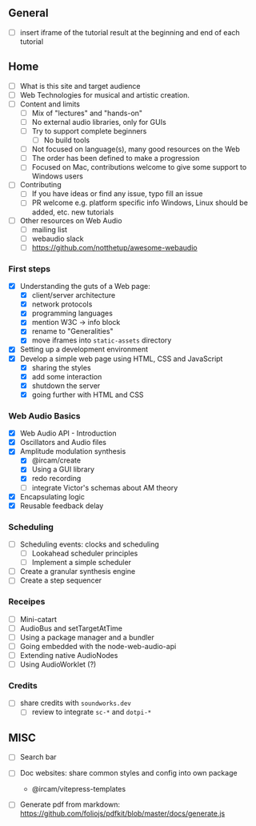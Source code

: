 ## General

- [ ] insert iframe of the tutorial result at the beginning and end of each tutorial

## Home

- [ ] What is this site and target audience
- [ ] Web Technologies for musical and artistic creation. 
- [ ] Content and limits
    + [ ] Mix of "lectures" and "hands-on"
    + [ ] No external audio libraries, only for GUIs
    + [ ] Try to support complete beginners
        * [ ] No build tools 
    + [ ] Not focused on language(s), many good resources on the Web
    + [ ] The order has been defined to make a progression
    + [ ] Focused on Mac, contributions welcome to give some support to Windows users
- [ ] Contributing    
    + [ ] If you have ideas or find any issue, typo fill an issue
    + [ ] PR welcome 
        e.g. platform specific info Windows, Linux should be added, etc.
        new tutorials
- [ ] Other resources on Web Audio
    + [ ] mailing list
    + [ ] webaudio slack
    + [ ] https://github.com/notthetup/awesome-webaudio

### First steps

- [x] Understanding the guts of a Web page: 
    + [x] client/server architecture
    + [x] network protocols
    + [x] programming languages
    + [x] mention W3C -> info block
    + [x] rename to "Generalities"
    + [x] move iframes into `static-assets` directory
- [x] Setting up a development environment 
- [x] Develop a simple web page using HTML, CSS and JavaScript
    + [x] sharing the styles
    + [x] add some interaction
    + [x] shutdown the server
    + [x] going further with HTML and CSS

### Web Audio Basics

- [x] Web Audio API - Introduction
- [x] Oscillators and Audio files
- [x] Amplitude modulation synthesis 
    + [x] @ircam/create
    + [x] Using a GUI library
    + [x] redo recording
    + [ ] integrate Victor's schemas about AM theory
- [x] Encapsulating logic
- [x] Reusable feedback delay 

### Scheduling

- [ ] Scheduling events: clocks and scheduling
    + [ ] Lookahead scheduler principles
    + [ ] Implement a simple scheduler
- [ ] Create a granular synthesis engine
- [ ] Create a step sequencer

### Receipes

- [ ] Mini-catart
- [ ] AudioBus and setTargetAtTime
- [ ] Using a package manager and a bundler
- [ ] Going embedded with the node-web-audio-api
- [ ] Extending native AudioNodes
- [ ] Using AudioWorklet (?)

### Credits

- [ ] share credits with `soundworks.dev`
    + [ ] review to integrate `sc-*` and `dotpi-*`

## MISC

- [ ] Search bar
- [ ] Doc websites: share common styles and config into own package
    + @ircam/vitepress-templates
    
- [ ] Generate pdf from markdown: https://github.com/foliojs/pdfkit/blob/master/docs/generate.js
